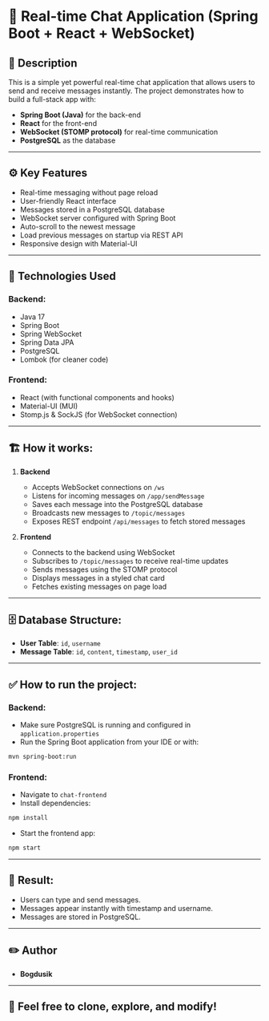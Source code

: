 # 📡 Real-time Chat Application (Spring Boot + React + WebSocket)

## 📝 Description
This is a simple yet powerful real-time chat application that allows users to send and receive messages instantly. The project demonstrates how to build a full-stack app with:

- **Spring Boot (Java)** for the back-end
- **React** for the front-end
- **WebSocket (STOMP protocol)** for real-time communication
- **PostgreSQL** as the database

---

## ⚙️ Key Features
- Real-time messaging without page reload
- User-friendly React interface
- Messages stored in a PostgreSQL database
- WebSocket server configured with Spring Boot
- Auto-scroll to the newest message
- Load previous messages on startup via REST API
- Responsive design with Material-UI

---

## 🚀 Technologies Used
### Backend:
- Java 17
- Spring Boot
- Spring WebSocket
- Spring Data JPA
- PostgreSQL
- Lombok (for cleaner code)

### Frontend:
- React (with functional components and hooks)
- Material-UI (MUI)
- Stomp.js & SockJS (for WebSocket connection)

---

## 🏗️ How it works:
1. **Backend**
   - Accepts WebSocket connections on `/ws`
   - Listens for incoming messages on `/app/sendMessage`
   - Saves each message into the PostgreSQL database
   - Broadcasts new messages to `/topic/messages`
   - Exposes REST endpoint `/api/messages` to fetch stored messages

2. **Frontend**
   - Connects to the backend using WebSocket
   - Subscribes to `/topic/messages` to receive real-time updates
   - Sends messages using the STOMP protocol
   - Displays messages in a styled chat card
   - Fetches existing messages on page load

---

## 🗄️ Database Structure:
- **User Table**: `id`, `username`
- **Message Table**: `id`, `content`, `timestamp`, `user_id`

---

## ✅ How to run the project:

### Backend:
- Make sure PostgreSQL is running and configured in `application.properties`
- Run the Spring Boot application from your IDE or with:
```bash
mvn spring-boot:run
```

### Frontend:
- Navigate to `chat-frontend`
- Install dependencies:
```bash
npm install
```
- Start the frontend app:
```bash
npm start
```

---

## 📸 Result:
- Users can type and send messages.
- Messages appear instantly with timestamp and username.
- Messages are stored in PostgreSQL.

---

## ✏️ Author
- **Bogdusik**

---

## 🌟 Feel free to clone, explore, and modify!
